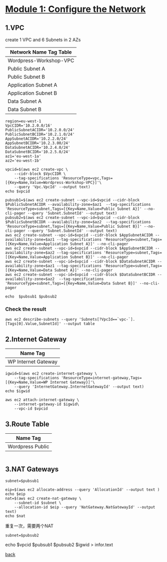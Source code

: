 # [Module 1: Configure the Network](https://catalog.us-east-1.prod.workshops.aws/workshops/5ceb632a-c07f-44a5-a3bd-b8f616a631c0/en-US/introduction/lab1)
## 1.VPC
create 1 VPC and 6 Subnets in 2 AZs



| Network Name Tag Table|
| --- | 
|Wordpress-Workshop-VPC|
|Public Subnet A|
|Public Subnet B|
|Application Subnet A|
|Application Subnet B|
|Data Subnet A|
|Data Subnet B|


```
region=eu-west-1
VpcCIDR='10.2.0.0/16'
PublicSubnetACIDR='10.2.0.0/24'
PublicSubnetBCIDR='10.2.1.0/24'
AppSubnetACIDR='10.2.2.0/24'
AppSubnetBCIDR='10.2.3.00/24'
DataSubnetACIDR='10.2.4.0/24'
DataSubnetBCIDR='10.2.5.0/24'
az1='eu-west-1a'
az2='eu-west-1b'
```


```
vpcid=$(aws ec2 create-vpc \
    --cidr-block $VpcCIDR \
    --tag-specifications 'ResourceType=vpc,Tags=[{Key=Name,Value=Wordpress-Workshop-VPC}]'\
    --query 'Vpc.VpcId' --output text)
echo $vpcid
```
```
pubsub1=$(aws ec2 create-subnet --vpc-id=$vpcid --cidr-block $PublicSubnetACIDR --availability-zone=$az1  --tag-specifications 'ResourceType=subnet,Tags=[{Key=Name,Value=Public Subnet A}]' --no-cli-pager --query 'Subnet.SubnetId' --output text)
pubsub2=$(aws ec2 create-subnet --vpc-id=$vpcid --cidr-block $PublicSubnetBCIDR --availability-zone=$az2  --tag-specifications 'ResourceType=subnet,Tags=[{Key=Name,Value=Public Subnet B}]' --no-cli-pager --query 'Subnet.SubnetId' --output text)
aws ec2 create-subnet --vpc-id=$vpcid --cidr-block $AppSubnetACIDR --availability-zone=$az1 --tag-specifications 'ResourceType=subnet,Tags=[{Key=Name,Value=Application Subnet A}]' --no-cli-pager
aws ec2 create-subnet --vpc-id=$vpcid --cidr-block $AppSubnetBCIDR --availability-zone=$az2 --tag-specifications 'ResourceType=subnet,Tags=[{Key=Name,Value=Application Subnet B}]' --no-cli-pager
aws ec2 create-subnet --vpc-id=$vpcid --cidr-block $DataSubnetACIDR --availability-zone=$az1 --tag-specifications 'ResourceType=subnet,Tags=[{Key=Name,Value=Data Subnet A}]' --no-cli-pager
aws ec2 create-subnet --vpc-id=$vpcid --cidr-block $DataSubnetBCIDR --availability-zone=$az2  --tag-specifications 'ResourceType=subnet,Tags=[{Key=Name,Value=Data Subnet B}]' --no-cli-pager

echo  $pubsub1 $pubsub2

```
### Check the result
```
aws ec2 describe-subnets --query 'Subnets[?VpcId==`vpc-`].[Tags[0].Value,SubnetId]' --output table

```
## 2.Internet Gateway
| Name Tag|
| --- | 
| WP Internet Gateway| 
```
igwid=$(aws ec2 create-internet-gateway \
    --tag-specifications 'ResourceType=internet-gateway,Tags=[{Key=Name,Value=WP Internet Gateway}]'\
    --query 'InternetGateway.InternetGatewayId' --output text)
echo $igwid

aws ec2 attach-internet-gateway \
    --internet-gateway-id $igwid\
    --vpc-id $vpcid 
```
## 3.Route Table
| Name Tag|
| --- | 
| Wordpress Public| 
```
```

## 3.NAT Gateways

```
subnet=$pubsub1
```
```
eip=$(aws ec2 allocate-address --query 'AllocationId' --output text )
echo $eip
nat=$(aws ec2 create-nat-gateway \
    --subnet-id $subnet \
    --allocation-id $eip --query 'NatGateway.NatGatewayId' --output text)
echo $nat
```
重复一次，需要两个NAT
```
subnet=$pubsub2
```
echo $vpcid $pubsub1 $pubsub2 $igwid > infor.text

[back](readme.md)
